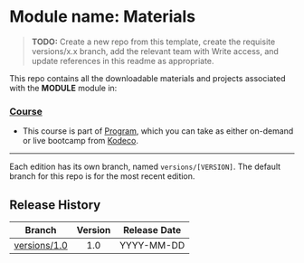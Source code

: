 # Module name: Materials

> __TODO:__ Create a new repo from this template, create the requisite versions/x.x branch, add the relevant team with Write access, and update references in this readme as appropriate.


This repo contains all the downloadable materials and projects associated with the **MODULE** module in:

### [Course](https://www.kodeco.com/library)

- This course is part of [Program](https://www.kodeco.com), which you can take as either on-demand or live bootcamp from [Kodeco](https://www.kodeco.com).

--- 

Each edition has its own branch, named `versions/[VERSION]`. The default branch for this repo is for the most recent edition.

## Release History

| Branch                                                                                  | Version | Release Date |
| --------------------------------------------------------------------------------------- |:-------:|:------------:|
| [versions/1.0](https://github.com/kodecocodes/m3-TODO-materials/tree/versions/1.0) | 1.0     | YYYY-MM-DD   |
